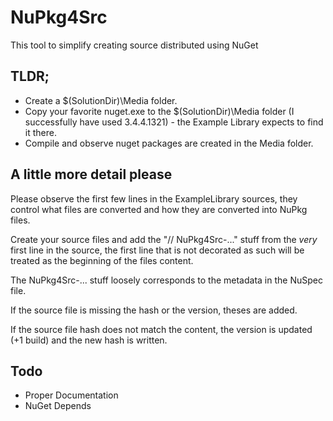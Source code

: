NuPkg4Src
=========

This tool to simplify creating source distributed using NuGet

## TLDR;

* Create a $(SolutionDir)\Media folder.
* Copy your favorite nuget.exe to the $(SolutionDir)\Media folder (I successfully have used 3.4.4.1321) - the Example Library expects to find it there.
* Compile and observe nuget packages are created in the Media folder.

## A little more detail please

Please observe the first few lines in the ExampleLibrary sources, they control what files are converted and how they are converted into NuPkg files.

Create your source files and add the "// NuPkg4Src-..." stuff from the *very* first line in the source, the first line that is not decorated as such will be treated as the beginning of the files content.

The NuPkg4Src-... stuff loosely corresponds to the metadata in the NuSpec file.

If the source file is missing the hash or the version, theses are added.

If the source file hash does not match the content, the version is updated (+1 build) and the new hash is written.

## Todo

* Proper Documentation
* NuGet Depends
